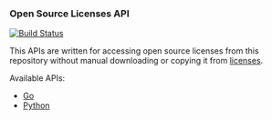 ### Open Source Licenses API

[![Build Status](https://travis-ci.org/YuriyLisovskiy/licenses.svg?branch=master)](https://travis-ci.org/YuriyLisovskiy/licenses)

This APIs are written for accessing open source licenses from this repository without
manual downloading or copying it from
[licenses](https://github.com/YuriyLisovskiy/licenses/tree/master/licenses).

Available APIs:
* [Go](go-oslapi)
* [Python](py-oslapi)
